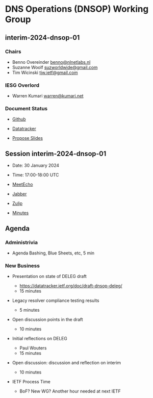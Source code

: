 
# DNS Operations (DNSOP) Working Group
## interim-2024-dnsop-01


### Chairs
* Benno Overeinder [benno@nlnetlabs.nl](benno@nlnetlabs.nl)
* Suzanne Woolf [suzworldwide@gmail.com](suzworldwide@gmail.com)
* Tim Wicinski [tjw.ietf@gmail.com](tjw.ietf@gmail.com)

### IESG Overlord
* Warren Kumari [warren@kumari.net](warren@kumari.net)

### Document Status
* [Github](https://github.com/ietf-wg-dnsop/wg-materials/blob/main/dnsop-document-status.md)
* [Datatracker](https://datatracker.ietf.org/wg/dnsop/documents/)

* [Propose Slides](https://datatracker.ietf.org/meeting/interim-2024-dnsop-01/session/dnsop)


## Session interim-2024-dnsop-01

* Date: 30 January 2024
* Time: 17:00-18:00 UTC

* [MeetEcho](https://meetings.conf.meetecho.com/interim/?group=3d47363c-d68e-46b7-aedf-094716d4d64f)
* [Jabber](dnsop@jabber.ietf.org)
* [Zulip](https://zulip.ietf.org/#narrow/stream/dnsop)
* [Minutes](https://notes.ietf.org/notes-ietf-interim-2024-dnsop-01-dnsop)


## Agenda

### Administrivia

* Agenda Bashing, Blue Sheets, etc,  5 min


### New Business

* Presentation on state of DELEG draft
    - https://datatracker.ietf.org/doc/draft-dnsop-deleg/
    - 15 minutes

* Legacy resolver compliance testing results
    - 5 minutes

* Open discussion points in the draft
    - 10 minutes

* Initial reflections on DELEG
    - Paul Wouters
    - 15 minutes

* Open discussion: discussion and reflection on interim
    - 10 minutes

* IETF Process Time
    - BoF? New WG? Another hour needed at next IETF
